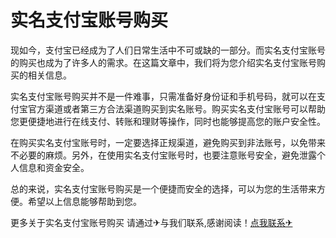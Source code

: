 # 实名支付宝账号购买

现如今，支付宝已经成为了人们日常生活中不可或缺的一部分。而实名支付宝账号的购买也成为了许多人的需求。在这篇文章中，我们将为您介绍实名支付宝账号购买的相关信息。

实名支付宝账号购买并不是一件难事，只需准备好身份证和手机号码，就可以在支付宝官方渠道或者第三方合法渠道购买到实名账号。购买实名支付宝账号可以帮助您更便捷地进行在线支付、转账和理财等操作，同时也能够提高您的账户安全性。

在购买实名支付宝账号时，一定要选择正规渠道，避免购买到非法账号，以免带来不必要的麻烦。另外，在使用实名支付宝账号时，也要注意账号安全，避免泄露个人信息和资金安全。

总的来说，实名支付宝账号购买是一个便捷而安全的选择，可以为您的生活带来方便。希望以上信息能够帮助到您。

更多关于实名支付宝账号购买 请通过✈与我们联系,感谢阅读！[点我联系✈](https://img.G208.com)